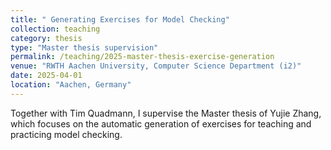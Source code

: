 ```yaml
---
title: " Generating Exercises for Model Checking"
collection: teaching
category: thesis
type: "Master thesis supervision"
permalink: /teaching/2025-master-thesis-exercise-generation
venue: "RWTH Aachen University, Computer Science Department (i2)"
date: 2025-04-01
location: "Aachen, Germany"
---
```


Together with Tim Quadmann, I supervise the Master thesis of Yujie Zhang, which focuses on the automatic generation of exercises for teaching and practicing model checking.
